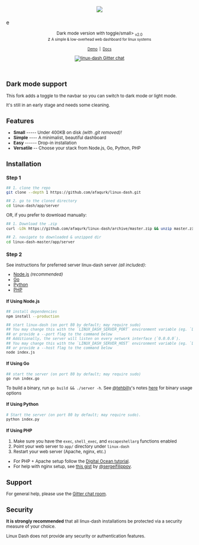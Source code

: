 <h1 align="center">
  <a href="https://afaqurk.github.io/linux-dash">
    <img src="https://athe.moe/images/v2.0-logo-dark.png"/>
  </a>
</h1>
e
<p align="center">
<small>Dark mode version with toggle/small>
  <sub>v2.0</sub><br/>z
  <small>A simple & low-overhead web dashboard for linux systems</small>
</p>

<p align="center">
  <small>
    <a href="https://afaqurk.github.io/linux-dash">Demo</a> &nbsp;|&nbsp;
    <a href="https://github.com/afaqurk/linux-dash/wiki">
      Docs
    </a>
  </small>
</p>

<p align="center">
  <a href="https://gitter.im/afaqurk/linux-dash">
    <img
      src="https://badges.gitter.im/gitterHQ/gitter.png"
      alt="linux-dash Gitter chat">
  </a>
</p>

<br/>

## Dark mode support

This fork adds a toggle to the navbar so you can switch to dark mode or light
mode.

It's still in an early stage and needs some cleaning.

## Features

- **Small** ----- Under 400KB on disk _(with .git removed)!_
- **Simple** ---- A minimalist, beautiful dashboard
- **Easy** ------ Drop-in installation
- **Versatile** -- Choose your stack from Node.js, Go, Python, PHP

## Installation

### Step 1

```sh
## 1. clone the repo
git clone --depth 1 https://github.com/afaqurk/linux-dash.git

## 2. go to the cloned directory
cd linux-dash/app/server

```

OR, if you prefer to download manually:

```sh
## 1. Download the .zip
curl -LOk https://github.com/afaqurk/linux-dash/archive/master.zip && unzip master.zip

## 2. navigate to downloaded & unzipped dir
cd linux-dash-master/app/server

```

### Step 2

See instructions for preferred server linux-dash server _(all included)_:

- [Node.js](#if-using-nodejs) _(recommended)_
- [Go](#if-using-go)
- [Python](#if-using-python)
- [PHP](#if-using-php)

#### If Using Node.js

```sh
## install dependencies
npm install --production

## start linux-dash (on port 80 by default; may require sudo)
## You may change this with the `LINUX_DASH_SERVER_PORT` environment variable (eg. `LINUX_DASH_SERVER_PORT=8080 node server`)
## or provide a --port flag to the command below
## Additionally, the server will listen on every network interface (`0.0.0.0`).
## You may change this with the `LINUX_DASH_SERVER_HOST` environment variable (eg. `LINUX_DASH_SERVER_HOST=127.0.0.1 node server`)
## or provide a --host flag to the command below
node index.js

```

#### If Using Go

```sh
## start the server (on port 80 by default; may require sudo)
go run index.go
```

To build a binary, run `go build && ./server -h`. See
[@tehbilly](https://github.com/sergeifilippov)'s notes
[here](https://github.com/afaqurk/linux-dash/pull/281) for binary usage options

#### If Using Python

```sh
# Start the server (on port 80 by default; may require sudo).
python index.py
```

#### If Using PHP

1. Make sure you have the `exec`, `shell_exec`, and `escapeshellarg` functions
   enabled
2. Point your web server to `app/` directory under `linux-dash`
3. Restart your web server (Apache, nginx, etc.)

- For PHP + Apache setup follow the
  [Digital Ocean tutorial](https://www.digitalocean.com/community/tutorials/how-to-install-linux-dash-on-ubuntu-14-04).
- For help with nginx setup, see
  [this gist](https://gist.github.com/sergeifilippov/8909839) by
  [@sergeifilippov](https://github.com/sergeifilippov).

## Support

For general help, please use the
[Gitter chat room](https://gitter.im/afaqurk/linux-dash).

## Security

**It is strongly recommended** that all linux-dash installations be protected
via a security measure of your choice.

Linux Dash does not provide any security or authentication features.
